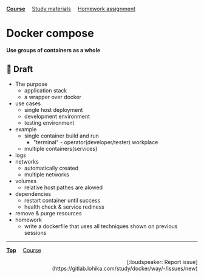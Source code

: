 **[Course](../README.md)**
&emsp;[Study materials](#study-materials)
&emsp;[Homework assignment](./homework/README.md)

# Docker compose

**Use groups of containers as a whole**

## :construction: Draft
- The purpose
  - application stack
  - a wrapper over docker
- use cases
  - single host deployment
  - development environment
  - testing environment
- example
  - single container build and run
    - "terminal" - operator(developer/tester) workplace
  - multiple containers(services)
- logs
- networks
  - automatically created
  - multiple networks
- volumes
  - relative host pathes are alowed
- dependencies
  - restart container until success
  - health check & service rediness
- remove & purge resources
- homework
  - write a dockerfile that uses all techniques shown on previous sessions

---
**[Top](#)**
&emsp;[Course](/README.md)
<div align="right">[:loudspeaker: Report issue](https://gitlab.lohika.com/study/docker/way/-/issues/new)</div>
